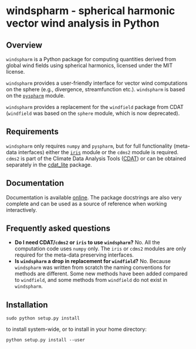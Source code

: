 windspharm - spherical harmonic vector wind analysis in Python
==============================================================


Overview
--------

``windspharm`` is a Python package for computing quantities derived from global wind
fields using spherical harmonics, licensed under the MIT license.

``windspharm`` provides a user-friendly interface for vector wind computations on the
sphere (e.g., divergence, streamfunction etc.). ``windspharm`` is based on the
[``pyspharm``](http://code.google.com/p/pyspharm/) module.

``windspharm`` provides a replacement for the ``windfield`` package from CDAT (``windfield``
was based on the ``sphere`` module, which is now deprecated).


Requirements
------------

``windspharm`` only requires ``numpy`` and ``pyspharm``, but for full functionality
(meta-data interfaces) either the [``iris``](http://scitools.org.uk/iris/) module or
the ``cdms2`` module is required. ``cdms2`` is part of the Climate Data Analysis Tools
([CDAT](http://www2-pcmdi.llnl.gov/cdat)) or can be obtained separately in the
[cdat_lite](http://proj.badc.rl.ac.uk/ndg/wiki/CdatLite) package.


Documentation
-------------

Documentation is available [online](http://ajdawson.github.com/windspharm). The package
docstrings are also very complete and can be used as a source of reference when working
interactively.


Frequently asked questions
--------------------------

* **Do I need CDAT/``cdms2`` or ``iris`` to use ``windspharm``?**
  No. All the computation code uses ``numpy`` only. The ``iris`` or ``cdms2`` modules
  are only required for the meta-data preserving interfaces.
* **Is ``windspharm`` a drop in replacement for ``windfield``?**
  No. Because ``windspharm`` was written from scratch the naming conventions for methods
  are different. Some new methods have been added compared to ``windfield``, and some
  methods from ``windfield`` do not exist in ``windspharm``.


Installation
------------

    sudo python setup.py install

to install system-wide, or to install in your home directory:

    python setup.py install --user


